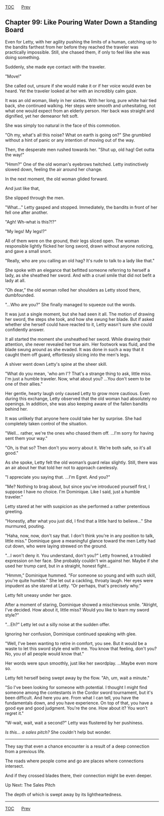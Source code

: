 [TOC](../readme.md)&nbsp;&nbsp;&nbsp;&nbsp;&nbsp;&nbsp;[Prev](index_split_074.md)&nbsp;&nbsp;&nbsp;&nbsp;&nbsp;&nbsp;



## Chapter 99: Like Pouring Water Down a Standing Board

Even for Letty, with her agility pushing the limits of a human, catching
up to the bandits farthest from her before they reached the traveler was
practically impossible. Still, she chased them, if only to feel like she
was doing something.

Suddenly, she made eye contact with the traveler.

"Move!"

She called out, unsure if she would make it or if her voice would even
be heard. Yet the traveler looked at her with an incredibly calm gaze.

It was an old woman, likely in her sixties. With her long, pure white
hair tied back, she continued walking. Her steps were smooth and
unhesitating, not what one would expect from an elderly person. Her back
was straight and dignified, yet her demeanor felt soft.

She was simply too natural in the face of this commotion.

"Oh my, what's all this noise? What on earth is going on?" She grumbled
without a hint of panic or any intention of moving out of the way.

Then, the desperate men rushed towards her. "Shut up, old hag! Get outta
the way!"

"Hmm?" One of the old woman's eyebrows twitched. Letty instinctively
slowed down, feeling the air around her change.

In the next moment, the old woman glided forward.

And just like that,

She slipped through the men.

"What..." Letty gasped and stopped. Immediately, the bandits in front of
her fell one after another.

"Agh! Wh-what is this?!?"

"My legs! My legs!?"

All of them were on the ground, their legs sliced open. The woman
responsible lightly flicked her long sword, drawn without anyone
noticing, and gave a small snort.

"Really, who are you calling an old hag? It's rude to talk to a lady
like that."

She spoke with an elegance that befitted someone referring to herself a
lady, as she sheathed her sword. And with a cruel smile that did not
befit a lady at all.

“Oh dear,” the old woman rolled her shoulders as Letty stood there,
dumbfounded.

"…Who are you?" She finally managed to squeeze out the words.

It was just a single moment, but she had seen it all. The motion of
drawing her sword, the steps she took, and how she swung her blade. But
if asked whether she herself could have reacted to it, Letty wasn't sure
she could confidently answer.

It all started the moment she unsheathed her sword. While drawing their
attention, she never revealed her true aim. Her footwork was fluid, and
the blade swung around as she evaded. It was done in such a way that it
caught them off guard, effortlessly slicing into the men's legs.

A shiver went down Letty's spine at the sheer skill.

"What do you mean, 'who am I'? That's a strange thing to ask, little
miss. I'm just a humble traveler. Now, what about you? ...You don't seem
to be one of their allies."

Her gentle, hearty laugh only caused Letty to grow more cautious. Even
during this exchange, Letty observed that the old woman had absolutely
no openings. In addition, she was also keeping aware of the fallen
bandits behind her.

It was unlikely that anyone here could take her by surprise. She had
completely taken control of the situation.

"Well... rather, we're the ones who chased them off. ...I'm sorry for
having sent them your way."

"Oh, is that so? Then don't you worry about it. We're both safe, so it's
all good."

As she spoke, Letty felt the old woman’s guard relax slightly. Still,
there was an air about her that told her not to approach carelessly.

"I appreciate you saying that. ...I'm Egret. And you?"

"Me? Nothing to brag about, but since you've introduced yourself first,
I suppose I have no choice. I'm Dominique. Like I said, just a humble
traveler."

Letty stared at her with suspicion as she performed a rather pretentious
greeting.

"Honestly, after what you just did, I find that a little hard to
believe..." She murmured, pouting.

"Haha, now, now, don't say that. I don't think you're in any position to
talk, little miss." Dominique gave a meaningful glance toward the men
Letty had cut down, who were laying strewed on the ground.

"...I won't deny it. You understand, don't you?" Letty frowned, a
troubled expression on her face. She probably couldn't win against her.
Maybe if she used her trump card, but in a straight, honest fight...

“Hmmm,” Dominique hummed. "For someone so young and with such skill,
you're quite humble." She let out a cackling, throaty laugh. Her eyes
were impudent as she stared at Letty. “Or perhaps, that's precisely
why.”

Letty felt uneasy under her gaze.

After a moment of staring, Dominique showed a mischievous smile.
"Alright, I've decided. How about it, little miss? Would you like to
learn my sword style?"

"...Eh?" Letty let out a silly noise at the sudden offer.

Ignoring her confusion, Dominique continued speaking with glee.

"Well, I've been wanting to retire in comfort, you see. But it would be
a waste to let this sword style end with me. You know that feeling,
don't you? No, you of all people would know that."

Her words were spun smoothly, just like her swordplay. ...Maybe even
more so.

Letty felt herself being swept away by the flow. "Ah, um, wait a
minute."

"So I've been looking for someone with potential. I thought I might find
someone among the contestants in the Cordor sword tournament, but it's
been difficult. And here you are. From what I can tell, you have the
fundamentals down, and you have experience. On top of that, you have a
good eye and good judgment. You're the one. How about it? You won't
regret it."

"W-wait, wait, wait a second?" Letty was flustered by her pushiness.

*Is this... a sales pitch?* She couldn't help but wonder.

------------------------------------------------------------------------

They say that even a chance encounter is a result of a deep connection
from a previous life.

The roads where people come and go are places where connections
intersect.

And if they crossed blades there, their connection might be even deeper.

Up Next: The Sales Pitch

The depth of which is swept away by its lightheartedness.


---
[TOC](../readme.md)&nbsp;&nbsp;&nbsp;&nbsp;&nbsp;&nbsp;[Prev](index_split_074.md)&nbsp;&nbsp;&nbsp;&nbsp;&nbsp;&nbsp;

